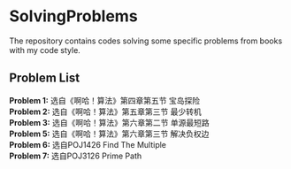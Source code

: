 # SolvingProblems
The repository contains codes solving some specific problems from books with my code style.  

## Problem List
**Problem 1:** 选自《啊哈！算法》第四章第五节 宝岛探险
<br>
**Problem 2:** 选自《啊哈！算法》第五章第三节 最少转机 
<br>
**Problem 3:** 选自《啊哈！算法》第六章第二节 单源最短路
<br>
**Problem 5:** 选自《啊哈！算法》第六章第三节 解决负权边
<br>
**Problem 6:** 选自POJ1426 Find The Multiple
<br>
**Problem 7:** 选自POJ3126 Prime Path
